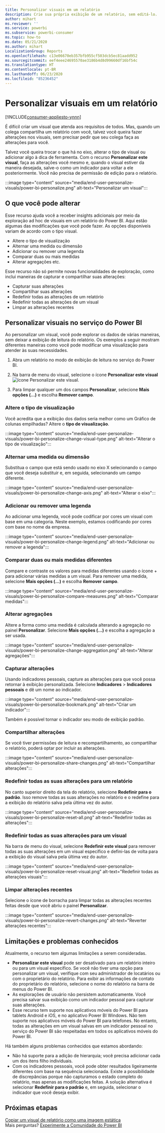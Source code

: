 ```yaml
---
title: Personalizar visuais em um relatório
description: Crie sua própria exibição de um relatório, sem editá-lo.
author: mihart
ms.reviewer: ''
ms.service: powerbi
ms.subservice: powerbi-consumer
ms.topic: how-to
ms.date: 05/21/2020
ms.author: mihart
LocalizationGroup: Reports
ms.openlocfilehash: c13e06670eb357bfb955cf503dcb5ec81aadd952
ms.sourcegitcommit: eef4eee24695570ae3186b4d8d99660df16bf54c
ms.translationtype: HT
ms.contentlocale: pt-BR
ms.lasthandoff: 06/23/2020
ms.locfileid: "85236452"
---
```

# <a name="personalize-visuals-in-a-report"></a>Personalizar visuais em um relatório

[!INCLUDE[consumer-appliesto-ynnn](../includes/consumer-appliesto-ynnn.md)]

É difícil criar um visual que atenda aos requisitos de todos. Mas, quando um colega compartilha um relatório com você, talvez você queira fazer alterações nos visuais, sem precisar pedir que seu colega faça as alterações para você. 

Talvez você queira trocar o que há no eixo, alterar o tipo de visual ou adicionar algo à dica de ferramenta. Com o recurso **Personalizar este visual**, faça as alterações você mesmo e, quando o visual estiver da maneira desejada, salve-o como um indicador para voltar a ele posteriormente. Você não precisa de permissão de edição para o relatório.

:::image type="content" source="media/end-user-personalize-visuals/power-bi-personalize.png" alt-text="Personalizar um visual":::
 
## <a name="what-you-can-change"></a>O que você pode alterar

Esse recurso ajuda você a receber insights adicionais por meio da exploração ad hoc de visuais em um relatório do Power BI. Aqui estão algumas das modificações que você pode fazer. As opções disponíveis variam de acordo com o tipo visual. 

- Altere o tipo de visualização
- Alternar uma medida ou dimensão
- Adicionar ou remover uma legenda
- Comparar duas ou mais medidas
- Alterar agregações etc.

Esse recurso não só permite novas funcionalidades de exploração, como inclui maneiras de capturar e compartilhar suas alterações:

- Capturar suas alterações
- Compartilhar suas alterações
- Redefinir todas as alterações de um relatório
- Redefinir todas as alterações de um visual
- Limpar as alterações recentes


## <a name="personalize-visuals-in-the-power-bi-service"></a>Personalizar visuais no serviço do Power BI

Ao personalizar um visual, você pode explorar os dados de várias maneiras, sem deixar a exibição de leitura do relatório. Os exemplos a seguir mostram diferentes maneiras como você pode modificar uma visualização para atender às suas necessidades. 

1. Abra um relatório no modo de exibição de leitura no serviço do Power BI.

2. Na barra de menu do visual, selecione o ícone **Personalizar este visual** ![ícone Personalizar este visual](media/end-user-personalize-visuals/power-bi-personalize-visual-icon.png). 

3. Para limpar qualquer um dos campos **Personalizar**, selecione **Mais opções (...)** e escolha **Remover campo**.

### <a name="change-the-visualization-type"></a>Altere o tipo de visualização

Você acredita que a exibição dos dados seria melhor como um Gráfico de colunas empilhadas? Altere o **tipo de visualização**.

:::image type="content" source="media/end-user-personalize-visuals/power-bi-personalize-change-visual-type.png" alt-text="Alterar o tipo de visualização":::
 
### <a name="swap-out-a-measure-or-dimension"></a>Alternar uma medida ou dimensão
Substitua o campo que está sendo usado no eixo X selecionando o campo que você deseja substituir e, em seguida, selecionando um campo diferente.

:::image type="content" source="media/end-user-personalize-visuals/power-bi-personalize-change-axis.png" alt-text="Alterar o eixo":::
 
### <a name="add-or-remove-a-legend"></a>Adicionar ou remover uma legenda
Ao adicionar uma legenda, você pode codificar por cores um visual com base em uma categoria. Neste exemplo, estamos codificando por cores com base no nome da empresa. 

:::image type="content" source="media/end-user-personalize-visuals/power-bi-personalize-change-legend.png" alt-text="Adicionar ou remover a legenda":::

### <a name="compare-two-or-more-different-measures"></a>Comparar duas ou mais medidas diferentes
Compare e contraste os valores para medidas diferentes usando o ícone + para adicionar várias medidas a um visual. Para remover uma medida, selecione **Mais opções (...)** e escolha **Remover campo**.

:::image type="content" source="media/end-user-personalize-visuals/power-bi-personalize-compare-measures.png" alt-text="Comparar medidas":::

### <a name="change-aggregations"></a>Alterar agregações
Altere a forma como uma medida é calculada alterando a agregação no painel **Personalizar**. Selecione **Mais opções (...)** e escolha a agregação a ser usada.

:::image type="content" source="media/end-user-personalize-visuals/power-bi-personalize-change-aggregation.png" alt-text="Alterar agregações":::

### <a name="capture-changes"></a>Capturar alterações 
Usando indicadores pessoais, capture as alterações para que você possa retornar à exibição personalizada. Selecione **Indicadores** > **Indicadores pessoais** e dê um nome ao indicador. 

:::image type="content" source="media/end-user-personalize-visuals/power-bi-personalize-bookmark.png" alt-text="Criar um indicador":::
 
Também é possível tornar o indicador seu modo de exibição padrão.

### <a name="share-changes"></a>Compartilhar alterações 
Se você tiver permissões de leitura e recompartilhamento, ao compartilhar o relatório, poderá optar por incluir as alterações.

:::image type="content" source="media/end-user-personalize-visuals/power-bi-personalize-share-changes.png" alt-text="Compartilhar alterações":::
 
### <a name="reset-all-your-changes-to-a-report"></a>Redefinir todas as suas alterações para um relatório

No canto superior direito da tela do relatório, selecione **Redefinir para o padrão**. Isso remove todas as suas alterações no relatório e o redefine para a exibição do relatório salva pela última vez do autor.

:::image type="content" source="media/end-user-personalize-visuals/power-bi-personalize-reset-all.png" alt-text="Redefinir todas as alterações":::
 
### <a name="reset-all-your-changes-to-a-visual"></a>Redefinir todas as suas alterações para um visual

Na barra de menu do visual, selecione **Redefinir este visual** para remover todas as suas alterações em um visual específico e defini-las de volta para a exibição do visual salva pela última vez do autor.

:::image type="content" source="media/end-user-personalize-visuals/power-bi-personalize-reset-visual.png" alt-text="Redefinir todas as alterações visuais":::
 
### <a name="clear-recent-changes"></a>Limpar alterações recentes

Selecione o ícone de borracha para limpar todas as alterações recentes feitas desde que você abriu o painel **Personalizar**.  

:::image type="content" source="media/end-user-personalize-visuals/power-bi-personalize-revert-changes.png" alt-text="Reverter alterações recentes":::

## <a name="limitations-and-known-issues"></a>Limitações e problemas conhecidos

Atualmente, o recurso tem algumas limitações a serem consideradas.

- **Personalizar este visual** pode ser desativado para um relatório inteiro ou para um visual específico. Se você não tiver uma opção para personalizar um visual, verifique com seu administrador de locatários ou com o proprietário do relatório. Para exibir as informações de contato do proprietário do relatório, selecione o nome do relatório na barra de menus do Power BI.
- As explorações de usuário não persistem automaticamente. Você precisa salvar sua exibição como um indicador pessoal para capturar suas alterações.
- Esse recurso tem suporte nos aplicativos móveis do Power BI para tablets Android e iOS, e no aplicativo Power BI Windows. Não tem suporte nos aplicativos móveis do Power BI para telefones. No entanto, todas as alterações em um visual salvas em um indicador pessoal no serviço do Power BI são respeitadas em todos os aplicativos móveis do Power BI.

Há também alguns problemas conhecidos que estamos abordando:

- Não há suporte para a adição de hierarquia; você precisa adicionar cada um dos itens filho individuais.
- Com os indicadores pessoais, você pode obter resultados ligeiramente diferentes com base na sequência selecionada. Existe a possibilidade de discrepâncias porque não capturamos o estado completo do relatório, mas apenas as modificações feitas. A solução alternativa é selecionar **Redefinir para o padrão** e, em seguida, selecionar o indicador que você deseja exibir. 

## <a name="next-steps"></a>Próximas etapas
[Copiar um visual de relatório como uma imagem estática](../visuals/power-bi-visualization-copy-paste.md)    
Mais perguntas? [Experimente a Comunidade do Power BI](https://community.powerbi.com/)

